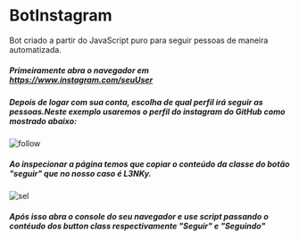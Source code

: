 # BotInstagram
Bot criado a partir do JavaScript puro para seguir pessoas de maneira automatizada.
##### Primeiramente abra o navegador em https://www.instagram.com/seuUser
##### Depois de logar com sua conta, escolha de qual perfil irá seguir as pessoas.Neste exemplo usaremos o perfil do instagram do GitHub como mostrado abaixo:
![follow](https://user-images.githubusercontent.com/40647391/80059640-d6e54580-8502-11ea-9c1b-bcabfc355fd4.png)




##### Ao inspecionar a página temos que copiar o conteúdo da classe do botão "seguir" que no nosso caso é L3NKy.
![sel](https://user-images.githubusercontent.com/40647391/80059472-76560880-8502-11ea-8a46-6faa6d79069c.png)

##### Após isso abra o console do seu navegador e use script passando o contéudo dos button class respectivamente "Seguir" e "Seguindo" 
